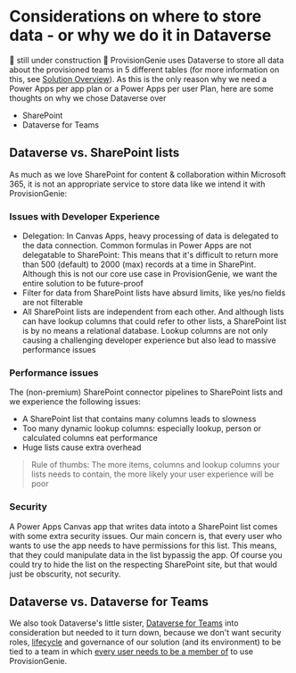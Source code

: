 # Considerations on where to store data - or why we do it in Dataverse

🚨 still under construction 🚨
ProvisionGenie uses Dataverse to store all data about the provisioned teams in 5 different tables (for more information on this, see [Solution Overview](SolutionOverview.md)). As this is the only reason why we need a Power Apps per app plan or a Power Apps per user Plan, here are some thoughts on why we chose Dataverse over

* SharePoint
* Dataverse for Teams

## Dataverse vs. SharePoint lists

As much as we love SharePoint for content & collaboration within Microsoft 365, it is not an appropriate service to store data like we intend it with ProvisionGenie:

### Issues with Developer Experience

* Delegation: In Canvas Apps, heavy processing of data is delegated to the data connection. Common formulas in Power Apps are not delegatable to SharePoint: This means that it's difficult to return more than 500 (default) to 2000 (max) records at a time in SharePint. Although this is not our core use case in ProvisionGenie, we want the entire solution to be future-proof
* Filter for data from SharePoint lists have absurd limits, like yes/no fields are not filterable
* All SharePoint lists are independent from each other. And although lists can have lookup columns that could refer to other lists, a SharePoint list is by no means a relational database. Lookup columns are not only causing a challenging developer experience but also lead to massive performance issues

### Performance issues

The (non-premium) SharePoint connector pipelines to SharePoint lists and we experience the following issues:

* A SharePoint list that contains many columns leads to slowness
* Too many dynamic lookup columns: especially lookup, person or calculated columns eat performance 
* Huge lists cause extra overhead

> Rule of thumbs: The more items, columns and lookup columns your lists needs to contain, the more likely your user experience will be poor

### Security

A Power Apps Canvas app that writes data intoto a SharePoint list comes with some extra security issues. Our main concern is, that every user who wants to use the app needs to have permissions for this list. This means, that they could manipulate data in the list bypassig the app. Of course you could try to hide the list on the respecting SharePoint site, but that would just be obscurity, not security. 

## Dataverse vs. Dataverse for Teams

We also took Dataverse's little sister, [Dataverse for Teams](https://docs.microsoft.com/en-us/powerapps/teams/data-platform-compare) into consideration but needed to it turn down, because we don't want security roles, [lifecycle](https://docs.microsoft.com/en-us/power-platform/admin/about-teams-environment#environment-lifecycle) and governance of our solution (and its environment) to be tied to a team in which [every user needs to be a member of](https://docs.microsoft.com/en-us/powerapps/teams/data-platform-compare) to use ProvisionGenie. 


